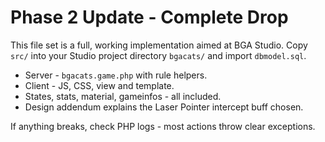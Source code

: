 # Phase 2 Update - Complete Drop

This file set is a full, working implementation aimed at BGA Studio.
Copy `src/` into your Studio project directory `bgacats/` and import `dbmodel.sql`.

- Server - `bgacats.game.php` with rule helpers.
- Client - JS, CSS, view and template.
- States, stats, material, gameinfos - all included.
- Design addendum explains the Laser Pointer intercept buff chosen.

If anything breaks, check PHP logs - most actions throw clear exceptions.